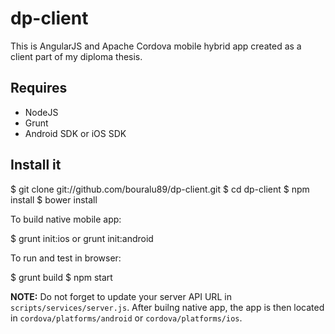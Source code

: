 dp-client
==========================

This is AngularJS and Apache Cordova mobile hybrid app created as a client part of my diploma thesis.

## Requires

- NodeJS
- Grunt
- Android SDK or iOS SDK

## Install it

  $ git clone git://github.com/bouralu89/dp-client.git
  $ cd dp-client
  $ npm install
  $ bower install

  To build native mobile app:

  $ grunt init:ios or grunt init:android

  To run and test in browser: 

  $ grunt build
  $ npm start

**NOTE:** Do not forget to update your server API URL in `scripts/services/server.js`. After builng native app, the app is then located in `cordova/platforms/android` or `cordova/platforms/ios`.